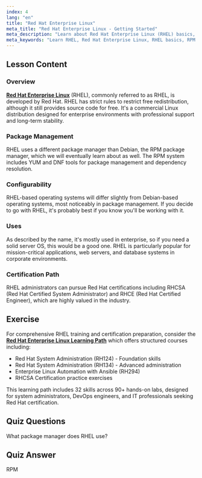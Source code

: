 ```yaml
---
index: 4
lang: "en"
title: "Red Hat Enterprise Linux"
meta_title: "Red Hat Enterprise Linux - Getting Started"
meta_description: "Learn about Red Hat Enterprise Linux (RHEL) basics, its RPM package manager, and enterprise uses. Understand RHEL's core differences and benefits."
meta_keywords: "Learn RHEL, Red Hat Enterprise Linux, RHEL basics, RPM package manager, Linux server OS, beginner RHEL, RHEL guide"
---
```


## Lesson Content

### Overview

[**Red Hat Enterprise Linux**](https://www.redhat.com/en/technologies/linux-platforms/enterprise-linux) (RHEL), commonly referred to as RHEL, is developed by Red Hat. RHEL has strict rules to restrict free redistribution, although it still provides source code for free. It's a commercial Linux distribution designed for enterprise environments with professional support and long-term stability.

### Package Management

RHEL uses a different package manager than Debian, the RPM package manager, which we will eventually learn about as well. The RPM system includes YUM and DNF tools for package management and dependency resolution.

### Configurability

RHEL-based operating systems will differ slightly from Debian-based operating systems, most noticeably in package management. If you decide to go with RHEL, it's probably best if you know you'll be working with it.

### Uses

As described by the name, it's mostly used in enterprise, so if you need a solid server OS, this would be a good one. RHEL is particularly popular for mission-critical applications, web servers, and database systems in corporate environments.

### Certification Path

RHEL administrators can pursue Red Hat certifications including RHCSA (Red Hat Certified System Administrator) and RHCE (Red Hat Certified Engineer), which are highly valued in the industry.

## Exercise

For comprehensive RHEL training and certification preparation, consider the **[Red Hat Enterprise Linux Learning Path](https://labex.io/skilltrees/rhel)** which offers structured courses including:

- Red Hat System Administration (RH124) - Foundation skills
- Red Hat System Administration (RH134) - Advanced administration
- Enterprise Linux Automation with Ansible (RH294)
- RHCSA Certification practice exercises

This learning path includes 32 skills across 90+ hands-on labs, designed for system administrators, DevOps engineers, and IT professionals seeking Red Hat certification.

## Quiz Questions

What package manager does RHEL use?

## Quiz Answer

RPM

